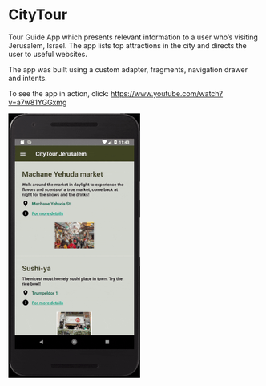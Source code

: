 CityTour
========

Tour Guide App which presents relevant information to a user who’s visiting Jerusalem, Israel.
The app lists top attractions in the city and directs the user to useful websites.

The app was built using a custom adapter, fragments, navigation drawer and intents.

To see the app in action, click:
https://www.youtube.com/watch?v=a7w81YGGxmg

![City Tour](cityTour.gif)
